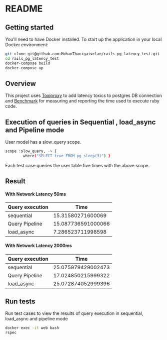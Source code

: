 # README

## Getting started

You'll need to have Docker installed. To start up the application in your local Docker environment:

```sh
git clone git@github.com:MohanThanigaivelan/rails_pg_latency_test.git
cd rails_pg_latency_test
docker-compose build
docker-compose up
```

## Overview

This project uses [Toxiproxy](https://github.com/Shopify/toxiproxy) to add latency toxics to postgres DB connection and [Benchmark](https://github.com/ruby/benchmark) for  measuring and reporting the time used to execute ruby code.


## Execution of queries in Sequential , load_async and Pipeline mode 

User model has a slow_query scope. 

```sh
scope :slow_query, -> {
        where("SELECT true FROM pg_sleep(3)") } 
```

Each test case queries the user table five times with the above scope.

## Result

#### With Network Latency 50ms

| Query execution |     Time              |
| --------------- | --------------------- |
| sequential      | 15.31580271600069     |
| Query Pipeline  | 15.087736591000066    |
| load_async      | 7.286523711998598     |



#### With Network Latency 2000ms

| Query execution |     Time              |
| --------------- | --------------------- |
| sequential      | 25.075979429002473    |
| Query Pipeline  | 17.024850215999322    |
| load_async      | 25.072874052999396    |


## Run tests

Run test cases to view the results of query execution in sequential, load_async and pipeline mode 

```sh
docker exec -it web bash
rspec
```




